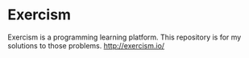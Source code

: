 # Exercism
Exercism is a programming learning platform.  This repository is for my solutions to those problems.
http://exercism.io/
